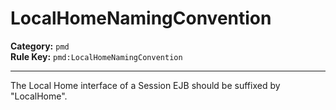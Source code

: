 
# LocalHomeNamingConvention
**Category:** `pmd`<br/>
**Rule Key:** `pmd:LocalHomeNamingConvention`<br/>


-----

The Local Home interface of a Session EJB should be suffixed by "LocalHome".

